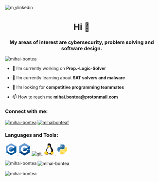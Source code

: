 ![m,ylinkedin](https://github.com/mihai-bontea/Propositional-Logic-Solver/assets/79721547/c904a51e-3a80-44a4-8662-7a3f0175237b)

<h1 align="center">Hi 👋</h1>
<h3 align="center">My areas of interest are cybersecurity, problem solving and software design.</h3>

<p align="left"> <img src="https://komarev.com/ghpvc/?username=mihai-bontea&label=Profile%20views&color=0e75b6&style=flat" alt="mihai-bontea" /> </p>

- 🔭 I’m currently working on **Prop.-Logic-Solver**

- 🌱 I’m currently learning about **SAT solvers and malware**

- 👯 I’m looking for **competitive programming teammates**

- 📫 How to reach me **mihai.bontea@protonmail.com**

<h3 align="left">Connect with me:</h3>
<p align="left">
<a href="https://linkedin.com/in/mihai-bontea" target="blank"><img align="center" src="https://raw.githubusercontent.com/rahuldkjain/github-profile-readme-generator/master/src/images/icons/Social/linked-in-alt.svg" alt="mihai-bontea" height="30" width="40" /></a>
<a href="https://www.leetcode.com/mihaibonteaf" target="blank"><img align="center" src="https://raw.githubusercontent.com/rahuldkjain/github-profile-readme-generator/master/src/images/icons/Social/leet-code.svg" alt="mihaibonteaf" height="30" width="40" /></a>
</p>

<h3 align="left">Languages and Tools:</h3>
<p align="left"> <a href="https://www.cprogramming.com/" target="_blank" rel="noreferrer"> <img src="https://raw.githubusercontent.com/devicons/devicon/master/icons/c/c-original.svg" alt="c" width="40" height="40"/> </a> <a href="https://www.w3schools.com/cpp/" target="_blank" rel="noreferrer"> <img src="https://raw.githubusercontent.com/devicons/devicon/master/icons/cplusplus/cplusplus-original.svg" alt="cplusplus" width="40" height="40"/> </a> <a href="https://git-scm.com/" target="_blank" rel="noreferrer"> <img src="https://www.vectorlogo.zone/logos/git-scm/git-scm-icon.svg" alt="git" width="40" height="40"/> </a> <a href="https://www.linux.org/" target="_blank" rel="noreferrer"> <img src="https://raw.githubusercontent.com/devicons/devicon/master/icons/linux/linux-original.svg" alt="linux" width="40" height="40"/> </a> <a href="https://www.python.org" target="_blank" rel="noreferrer"> <img src="https://raw.githubusercontent.com/devicons/devicon/master/icons/python/python-original.svg" alt="python" width="40" height="40"/> </a> </p>

<p><img align="left" src="https://github-readme-stats.vercel.app/api/top-langs?username=mihai-bontea&show_icons=true&locale=en&layout=compact" alt="mihai-bontea" /></p>

<p>&nbsp;<img align="center" src="https://github-readme-stats.vercel.app/api?username=mihai-bontea&show_icons=true&locale=en" alt="mihai-bontea" /></p>

<p><img align="center" src="https://github-readme-streak-stats.herokuapp.com/?user=mihai-bontea&" alt="mihai-bontea" /></p>

